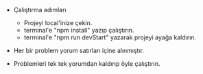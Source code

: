 - Çalıştırma adımları

  - Projeyi local'inize çekin.
  - terminal'e "npm install" yazıp çalıştırın.
  - terminal'e "npm run devStart" yazarak projeyi ayağa kaldırın.
 
- Her bir problem yorum satırları içine alınmıştır.
- Problemleri tek tek yorumdan kaldırıp öyle çalıştırın.
